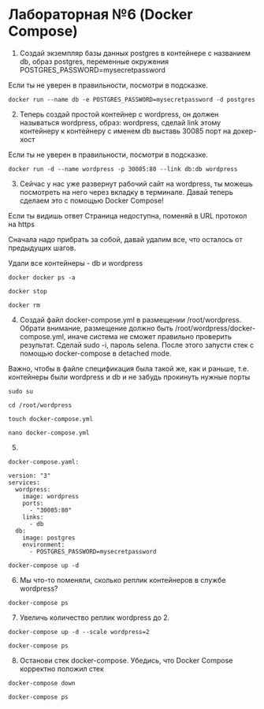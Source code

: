 # Лабораторная №6 (Docker Compose)

1. Создай экземпляр базы данных postgres в контейнере с названием db, образ postgres, переменные окружения
   POSTGRES_PASSWORD=mysecretpassword

Если ты не уверен в правильности, посмотри в подсказке.

```docker
docker run --name db -e POSTGRES_PASSWORD=mysecretpassword -d postgres
```

2. Теперь создай простой контейнер с wordpress, он должен называться wordpress, образ: wordpress, сделай link этому
   контейнеру к контейнеру с именем db выставь 30085 порт на докер-хост

Если ты не уверен в правильности, посмотри в подсказке.

```docker
docker run -d --name wordpress -p 30085:80 --link db:db wordpress
```

3. Сейчас у нас уже развернут рабочий сайт на wordpress, ты можешь посмотреть на него через вкладку в терминале. Давай
   теперь сделаем это с помощью Docker Compose!

Если ты видишь ответ Страница недоступна, поменяй в URL протокол на https

Сначала надо прибрать за собой, давай удалим все, что осталось от предыдущих шагов.

Удали все контейнеры - db и wordpress

``docker
docker ps -a
``

```docker
docker stop
```

```docker
docker rm
```

4. Создай файл docker-compose.yml в размещении /root/wordpress. Обрати внимание, размещение должно быть
   /root/wordpress/docker-compose.yml, иначе система не сможет правильно проверить результат. Сделай sudo -i, пароль
   selena. После этого запусти стек с помощью docker-compose в detached mode.

Важно, чтобы в файле спецификация была такой же, как и раньше, т.е. контейнеры были wordpress и db и не забудь прокинуть
нужные порты

```shell
sudo su
```

```shell
cd /root/wordpress
```

```shell
touch docker-compose.yml
```

```shell
nano docker-compose.yml
```

5.

```
docker-compose.yaml:

version: "3"
services:
  wordpress:
    image: wordpress
    ports:
      - "30085:80"
    links:
      - db
  db:
    image: postgres
    environment:
      - POSTGRES_PASSWORD=mysecretpassword
```

```docker
docker-compose up -d
```

6. Мы что-то поменяли, сколько реплик контейнеров в службе wordpress?

```docker
docker-compose ps
```

7. Увеличь количество реплик wordpress до 2.

```docker
docker-compose up -d --scale wordpress=2
```

```docker
docker-compose ps
```

8. Останови стек docker-compose.
   Убедись, что Docker Compose корректно положил стек

```docker
docker-compose down
```

```docker
docker-compose ps
```
